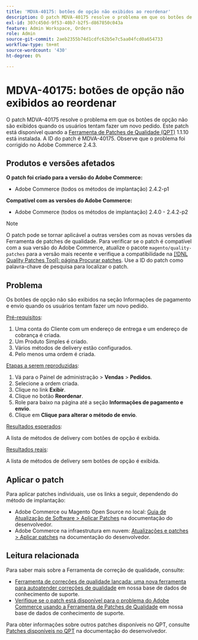 ```yaml
---
title: 'MDVA-40175: botões de opção não exibidos ao reordenar'
description: O patch MDVA-40175 resolve o problema em que os botões de opção não são exibidos quando os usuários tentam fazer um novo pedido. Este patch está disponível quando a [Ferramenta de correções de qualidade (QPT)](/help/announcements/adobe-commerce-announcements/magento-quality-patches-released-new-tool-to-self-serve-quality-patches.md) 1.1.10 está instalada. A ID do patch é MDVA-40175. Observe que o problema foi corrigido no Adobe Commerce 2.4.3.
exl-id: 307c450d-9f53-40b7-b2f5-d867850c043a
feature: Admin Workspace, Orders
role: Admin
source-git-commit: 2aeb2355b74d1cdfc62b5e7c5aa04fcd0a654733
workflow-type: tm+mt
source-wordcount: '430'
ht-degree: 0%

---
```


# MDVA-40175: botões de opção não exibidos ao reordenar

O patch MDVA-40175 resolve o problema em que os botões de opção não são exibidos quando os usuários tentam fazer um novo pedido. Este patch está disponível quando a [Ferramenta de Patches de Qualidade (QPT)](/help/announcements/adobe-commerce-announcements/magento-quality-patches-released-new-tool-to-self-serve-quality-patches.md) 1.1.10 está instalada. A ID do patch é MDVA-40175. Observe que o problema foi corrigido no Adobe Commerce 2.4.3.

## Produtos e versões afetados

**O patch foi criado para a versão do Adobe Commerce:**

* Adobe Commerce (todos os métodos de implantação) 2.4.2-p1

**Compatível com as versões do Adobe Commerce:**

* Adobe Commerce (todos os métodos de implantação) 2.4.0 - 2.4.2-p2

>[!NOTE]
>
>O patch pode se tornar aplicável a outras versões com as novas versões da Ferramenta de patches de qualidade. Para verificar se o patch é compatível com a sua versão do Adobe Commerce, atualize o pacote `magento/quality-patches` para a versão mais recente e verifique a compatibilidade na [[!DNL Quality Patches Tool]: página Procurar patches](https://experienceleague.adobe.com/tools/commerce-quality-patches/index.html?lang=pt-BR). Use a ID do patch como palavra-chave de pesquisa para localizar o patch.

## Problema

Os botões de opção não são exibidos na seção Informações de pagamento e envio quando os usuários tentam fazer um novo pedido.

<u>Pré-requisitos</u>:

1. Uma conta do Cliente com um endereço de entrega e um endereço de cobrança é criada.
1. Um Produto Simples é criado.
1. Vários métodos de delivery estão configurados.
1. Pelo menos uma ordem é criada.

<u>Etapas a serem reproduzidas</u>:

1. Vá para o Painel de administração > **Vendas** > **Pedidos**.
1. Selecione a ordem criada.
1. Clique no link **Exibir**.
1. Clique no botão **Reordenar**.
1. Role para baixo na página até a seção **Informações de pagamento e envio**.
1. Clique em **Clique para alterar o método de envio**.

<u>Resultados esperados</u>:

A lista de métodos de delivery com botões de opção é exibida.

<u>Resultados reais</u>:

A lista de métodos de delivery sem botões de opção é exibida.

## Aplicar o patch

Para aplicar patches individuais, use os links a seguir, dependendo do método de implantação:

* Adobe Commerce ou Magento Open Source no local: [Guia de Atualização de Software > Aplicar Patches](https://experienceleague.adobe.com/pt-br/docs/commerce-operations/tools/quality-patches-tool/usage) na documentação do desenvolvedor.
* Adobe Commerce na infraestrutura em nuvem: [Atualizações e patches > Aplicar patches](https://experienceleague.adobe.com/pt-br/docs/commerce-cloud-service/user-guide/develop/upgrade/apply-patches) na documentação do desenvolvedor.

## Leitura relacionada

Para saber mais sobre a Ferramenta de correção de qualidade, consulte:

* [Ferramenta de correções de qualidade lançada: uma nova ferramenta para autoatender correções de qualidade](/help/announcements/adobe-commerce-announcements/magento-quality-patches-released-new-tool-to-self-serve-quality-patches.md) em nossa base de dados de conhecimento de suporte.
* [Verifique se o patch está disponível para o problema do Adobe Commerce usando a Ferramenta de Patches de Qualidade](/help/support-tools/patches-available-in-qpt-tool/check-patch-for-magento-issue-with-magento-quality-patches.md) em nossa base de dados de conhecimento de suporte.

Para obter informações sobre outros patches disponíveis no QPT, consulte [Patches disponíveis no QPT](https://experienceleague.adobe.com/tools/commerce-quality-patches/index.html?lang=pt-BR) na documentação do desenvolvedor.
